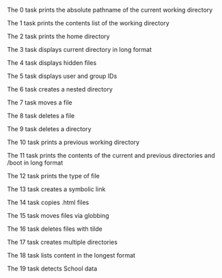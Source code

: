 The 0 task prints the absolute pathname of the current working directory

The 1 task prints the contents list of the working directory

The 2 task prints the home directory

The 3 task displays current directory in long format

The 4 task displays hidden files

The 5 task displays user and group IDs

The 6 task creates a nested directory

The 7 task moves a file

The 8 task deletes a file

The 9 task deletes a directory

The 10 task prints a previous working directory

The 11 task prints the contents of the current and previous directories and /boot in long format

The 12 task prints the type of file

The 13 task creates a symbolic link 

The 14 task copies .html files

The 15 task moves files via globbing

The 16 task deletes files with tilde

The 17 task creates multiple directories

The 18 task lists content in the longest format

The 19 task detects School data
